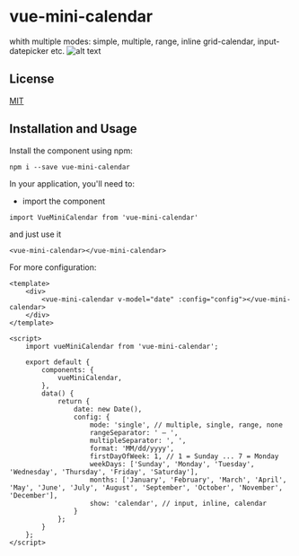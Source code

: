 # vue-mini-calendar
whith multiple modes: simple, multiple, range, inline grid-calendar, input-datepicker etc.
![alt text](https://github.com/marikv/vue-mini-calendar/blob/master/example/static/vue-mini-calendar.png)
## License

[MIT](LICENSE)

## Installation and Usage

Install the component using npm:
```
npm i --save vue-mini-calendar
```

In your application, you'll need to:
* import the component
```
import VueMiniCalendar from 'vue-mini-calendar'
```
and just use it
```
<vue-mini-calendar></vue-mini-calendar>
```

For more configuration:
```
<template>
	<div>
		<vue-mini-calendar v-model="date" :config="config"></vue-mini-calendar>
	</div>
</template>

<script>
	import vueMiniCalendar from 'vue-mini-calendar';

	export default {
		components: {
			vueMiniCalendar,
		},
		data() {
			return {
				date: new Date(),
				config: {
					mode: 'single', // multiple, single, range, none
					rangeSeparator: ' — ',
					multipleSeparator: ', ',
					format: 'MM/dd/yyyy',
					firstDayOfWeek: 1, // 1 = Sunday ... 7 = Monday
					weekDays: ['Sunday', 'Monday', 'Tuesday', 'Wednesday', 'Thursday', 'Friday', 'Saturday'],
					months: ['January', 'February', 'March', 'April', 'May', 'June', 'July', 'August', 'September', 'October', 'November', 'December'],
					show: 'calendar', // input, inline, calendar
				}
			};
		}
	};
</script>
```
			